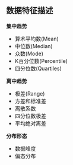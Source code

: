 ## 数据特征描述

**集中趋势**

- 算术平均数(Mean)
- 中位数(Median)
- 众数(Mode)
- K百分位数(Percentile)
- 四分位数(Quartiles)

**离中趋势**

- 极差(Range)
- 方差和标准差
- 离散系数
- 四分位数极差
- 平均绝对离差

**分布形态**

- 数据峰度
- 偏态分布